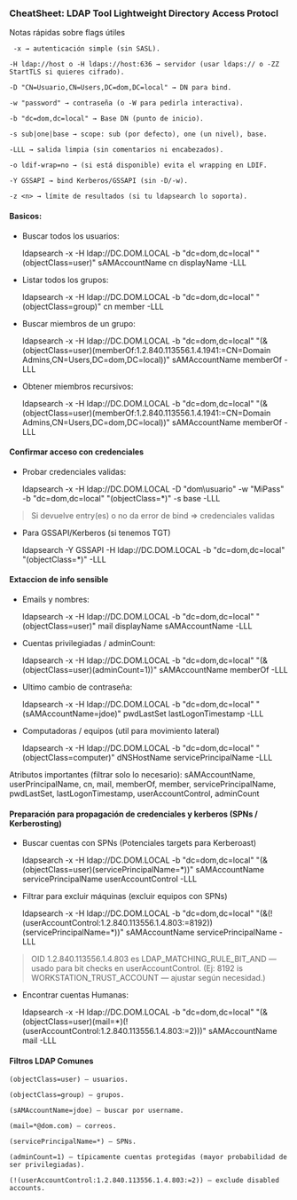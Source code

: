 ### CheatSheet: LDAP Tool Lightweight Directory Access Protocl

Notas rápidas sobre flags útiles

	 -x → autenticación simple (sin SASL).

	-H ldap://host o -H ldaps://host:636 → servidor (usar ldaps:// o -ZZ StartTLS si quieres cifrado).

	-D "CN=Usuario,CN=Users,DC=dom,DC=local" → DN para bind.

	-w "password" → contraseña (o -W para pedirla interactiva).

	-b "dc=dom,dc=local" → Base DN (punto de inicio).

	-s sub|one|base → scope: sub (por defecto), one (un nivel), base.

	-LLL → salida limpia (sin comentarios ni encabezados).

	-o ldif-wrap=no → (si está disponible) evita el wrapping en LDIF.

	-Y GSSAPI → bind Kerberos/GSSAPI (sin -D/-w).

	-z <n> → límite de resultados (si tu ldapsearch lo soporta).

#### Basicos:

* Buscar todos los usuarios:

	ldapsearch -x -H ldap://DC.DOM.LOCAL -b "dc=dom,dc=local" "(objectClass=user)" sAMAccountName cn displayName -LLL

* Listar todos los grupos:

	ldapsearch -x -H ldap://DC.DOM.LOCAL -b "dc=dom,dc=local" "(objectClass=group)" cn member -LLL

* Buscar miembros de un grupo:

	ldapsearch -x -H ldap://DC.DOM.LOCAL -b "dc=dom,dc=local" "(&(objectClass=user)(memberOf:1.2.840.113556.1.4.1941:=CN=Domain Admins,CN=Users,DC=dom,DC=local))" sAMAccountName memberOf -LLL

* Obtener miembros recursivos:

	ldapsearch -x -H ldap://DC.DOM.LOCAL -b "dc=dom,dc=local" "(&(objectClass=user)(memberOf:1.2.840.113556.1.4.1941:=CN=Domain Admins,CN=Users,DC=dom,DC=local))" sAMAccountName memberOf -LLL


#### Confirmar acceso con credenciales

* Probar credenciales validas:

	ldapsearch -x -H ldap://DC.DOM.LOCAL -D "dom\\usuario" -w "MiPass" -b "dc=dom,dc=local" "(objectClass=*)" -s base -LLL
> Si devuelve entry(es) o no da error de bind => credenciales validas

* Para GSSAPI/Kerberos (si tenemos TGT)

	ldapsearch -Y GSSAPI -H ldap://DC.DOM.LOCAL -b "dc=dom,dc=local" "(objectClass=*)" -LLL

#### Extaccion de info sensible

* Emails y nombres:

	ldapsearch -x -H ldap://DC.DOM.LOCAL -b "dc=dom,dc=local" "(objectClass=user)" mail displayName sAMAccountName -LLL

* Cuentas privilegiadas / adminCount:

	ldapsearch -x -H ldap://DC.DOM.LOCAL -b "dc=dom,dc=local" "(&(objectClass=user)(adminCount=1))" sAMAccountName memberOf -LLL

* Ultimo cambio de contraseña:

	ldapsearch -x -H ldap://DC.DOM.LOCAL -b "dc=dom,dc=local" "(sAMAccountName=jdoe)" pwdLastSet lastLogonTimestamp -LLL

* Computadoras / equipos (util para movimiento lateral) 

	ldapsearch -x -H ldap://DC.DOM.LOCAL -b "dc=dom,dc=local" "(objectClass=computer)" dNSHostName servicePrincipalName -LLL

Atributos importantes (filtrar solo lo necesario):
	sAMAccountName,
	userPrincipalName, 
	cn, 
	mail, 
	memberOf, 
	member, 
	servicePrincipalName, 
	pwdLastSet, 
	lastLogonTimestamp, 
	userAccountControl, 
	adminCount

#### Preparación para propagación de credenciales y kerberos (SPNs / Kerberosting) 

* Buscar cuentas con SPNs (Potenciales targets para Kerberoast)

	ldapsearch -x -H ldap://DC.DOM.LOCAL -b "dc=dom,dc=local" "(&(objectClass=user)(servicePrincipalName=*))" sAMAccountName servicePrincipalName userAccountControl -LLL

* Filtrar para excluir máquinas (excluir equipos con SPNs)

	ldapsearch -x -H ldap://DC.DOM.LOCAL -b "dc=dom,dc=local" "(&(!(userAccountControl:1.2.840.113556.1.4.803:=8192))(servicePrincipalName=*))" sAMAccountName servicePrincipalName -LLL

> OID 1.2.840.113556.1.4.803 es LDAP_MATCHING_RULE_BIT_AND — usado para bit checks en userAccountControl. (Ej: 8192 is WORKSTATION_TRUST_ACCOUNT — ajustar según necesidad.)

* Encontrar cuentas Humanas:

	ldapsearch -x -H ldap://DC.DOM.LOCAL -b "dc=dom,dc=local" "(&(objectClass=user)(mail=*)(!(userAccountControl:1.2.840.113556.1.4.803:=2)))" sAMAccountName mail -LLL

#### Filtros LDAP Comunes

	(objectClass=user) — usuarios.

	(objectClass=group) — grupos.

	(sAMAccountName=jdoe) — buscar por username.

	(mail=*@dom.com) — correos.

	(servicePrincipalName=*) — SPNs.

	(adminCount=1) — típicamente cuentas protegidas (mayor probabilidad de ser privilegiadas).

	(!(userAccountControl:1.2.840.113556.1.4.803:=2)) — exclude disabled accounts.

